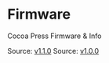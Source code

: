 # Firmware
Cocoa Press Firmware &amp; Info

Source: [v1.1.0](https://github.com/drunken-octopus/drunken-octopus-marlin/releases/tag/cocoa-press-marlin-oct21)
Source: [v1.0.0](https://github.com/drunken-octopus/drunken-octopus-marlin/releases/tag/cocoa-press-marlin-sep13)

